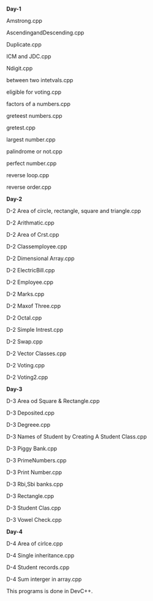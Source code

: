 **Day-1**

Amstrong.cpp

AscendingandDescending.cpp

Duplicate.cpp

ICM and JDC.cpp

Ndigit.cpp

between two intetvals.cpp

eligible for voting.cpp

factors of a numbers.cpp

greteest numbers.cpp

gretest.cpp

largest number.cpp

palindrome or not.cpp

perfect number.cpp

reverse loop.cpp

reverse order.cpp

**Day-2**

D-2 Area of circle, rectangle, square and triangle.cpp

D-2 Arithmatic.cpp

D-2 Area of Crst.cpp

D-2 Classemployee.cpp

D-2 Dimensional Array.cpp

D-2 ElectricBill.cpp

D-2 Employee.cpp

D-2 Marks.cpp

D-2 Maxof Three.cpp

D-2 Octal.cpp

D-2 Simple Intrest.cpp

D-2 Swap.cpp

D-2 Vector Classes.cpp

D-2 Voting.cpp

D-2 Voting2.cpp

**Day-3**

D-3 Area od Square & Rectangle.cpp

D-3 Deposited.cpp

D-3 Degreee.cpp

D-3 Names of Student by Creating A Student Class.cpp

D-3 Piggy Bank.cpp

D-3 PrimeNumbers.cpp

D-3 Print Number.cpp

D-3 Rbi,Sbi banks.cpp

D-3 Rectangle.cpp

D-3 Student Clas.cpp

D-3 Vowel Check.cpp

**Day-4**

D-4 Area of cirlce.cpp

D-4 Single inheritance.cpp

D-4 Student records.cpp

D-4 Sum interger in array.cpp


This programs is done in DevC++.
